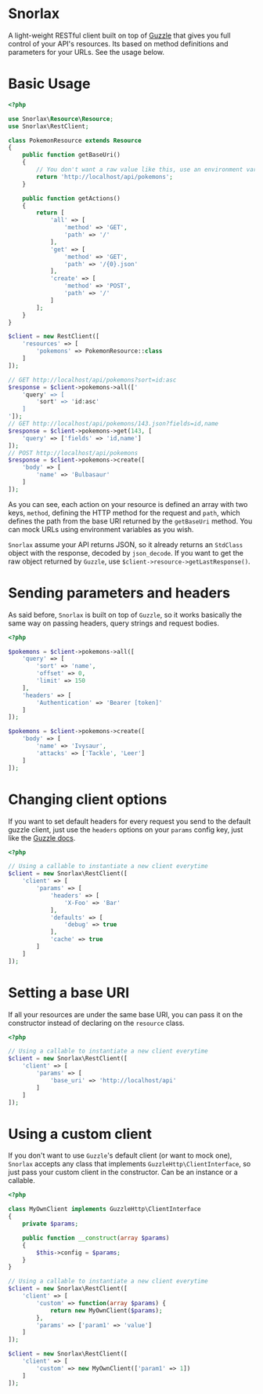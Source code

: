 # Snorlax

A light-weight RESTful client built on top of [Guzzle](http://docs.guzzlephp.org/en/latest/) that gives you full control of your API's resources. Its based on method definitions and parameters for your URLs. See the usage below.

# Basic Usage

```php
<?php

use Snorlax\Resource\Resource;
use Snorlax\RestClient;

class PokemonResource extends Resource
{
    public function getBaseUri()
    {
        // You don't want a raw value like this, use an environment variable ;)
        return 'http://localhost/api/pokemons';
    }

    public function getActions()
    {
        return [
            'all' => [
                'method' => 'GET',
                'path' => '/'
            ],
            'get' => [
                'method' => 'GET',
                'path' => '/{0}.json'
            ],
            'create' => [
                'method' => 'POST',
                'path' => '/'
            ]
        ];
    }
}

$client = new RestClient([
    'resources' => [
        'pokemons' => PokemonResource::class
    ]
]);

// GET http://localhost/api/pokemons?sort=id:asc
$response = $client->pokemons->all(['
    'query' => [
        'sort' => 'id:asc'
    ]
']);
// GET http://localhost/api/pokemons/143.json?fields=id,name
$response = $client->pokemons->get(143, [
    'query' => ['fields' => 'id,name']
]);
// POST http://localhost/api/pokemons
$response = $client->pokemons->create([
    'body' => [
        'name' => 'Bulbasaur'
    ]
]);
```

As you can see, each action on your resource is defined an array with two keys, `method`, defining the HTTP method for the request and `path`, which defines the path from the base URI returned by the `getBaseUri` method. You can mock URLs using environment variables as you wish.

`Snorlax` assume your API returns JSON, so it already returns an `StdClass` object with the response, decoded by `json_decode`. If you want to get the raw object returned by `Guzzle`, use `$client->resource->getLastResponse()`.

# Sending parameters and headers

As said before, `Snorlax` is built on top of `Guzzle`, so it works basically the same way on passing headers, query strings and request bodies.

```php
<?php

$pokemons = $client->pokemons->all([
    'query' => [
        'sort' => 'name',
        'offset' => 0,
        'limit' => 150
    ],
    'headers' => [
        'Authentication' => 'Bearer [token]'
    ]
]);

$pokemons = $client->pokemons->create([
    'body' => [
        'name' => 'Ivysaur',
        'attacks' => ['Tackle', 'Leer']
    ]
]);
```

# Changing client options

If you want to set default headers for every request you send to the default guzzle client, just use the `headers` options on your `params` config key, just like the [Guzzle docs](http://guzzle.readthedocs.org/en/latest/request-options.html#headers).

```php
<?php

// Using a callable to instantiate a new client everytime
$client = new Snorlax\RestClient([
    'client' => [
        'params' => [
            'headers' => [
                'X-Foo' => 'Bar'
            ],
            'defaults' => [
                'debug' => true
            ],
            'cache' => true
        ]
    ]
]);
```

# Setting a base URI

If all your resources are under the same base URI, you can pass it on the constructor instead of declaring on the `resource` class.

```php
<?php

// Using a callable to instantiate a new client everytime
$client = new Snorlax\RestClient([
    'client' => [
        'params' => [
            'base_uri' => 'http://localhost/api'
        ]
    ]
]);
```

# Using a custom client

If you don't want to use `Guzzle`'s default client (or want to mock one), `Snorlax` accepts any class that implements `GuzzleHttp\ClientInterface`, so just pass your custom client in the constructor. Can be an instance or a callable.

```php
<?php

class MyOwnClient implements GuzzleHttp\ClientInterface
{
    private $params;

    public function __construct(array $params)
    {
        $this->config = $params;
    }
}

// Using a callable to instantiate a new client everytime
$client = new Snorlax\RestClient([
    'client' => [
        'custom' => function(array $params) {
            return new MyOwnClient($params);
        },
        'params' => ['param1' => 'value']
    ]
]);

$client = new Snorlax\RestClient([
    'client' => [
        'custom' => new MyOwnClient(['param1' => 1])
    ]
]);
```
